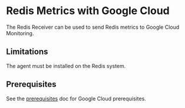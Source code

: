 # Redis Metrics with Google Cloud

The Redis Receiver can be used to send Redis metrics to Google Cloud Monitoring.

## Limitations

The agent must be installed on the Redis system.

## Prerequisites

See the [prerequisites](../README.md) doc for Google Cloud prerequisites.
